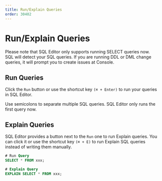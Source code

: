 ```yaml
---
title: Run/Explain Queries
order: 30402
---
```


# Run/Explain Queries

<hint-block type="info">

Please note that SQL Editor only supports running SELECT queries now. SQL will detect your SQL queries. If you are running DDL or DML change queries, it will prompt you to create issues at Console.

</hint-block>

## Run Queries

Click the `Run` button or use the shortcut key `(⌘ + Enter)` to run your queries in SQL Editor.

Use semicolons to separate multiple SQL queries. SQL Editor only runs the first query now.

## Explain Queries

SQL Editor provides a button next to the `Run` one to run Explain queries. You can click it or use the shortcut key `(⌘ + E)` to run Explain SQL queries instead of writing them manually.

```sql
# Run Query
SELECT * FROM xxx;

# Explain Query
EXPLAIN SELECT * FROM xxx;
```
